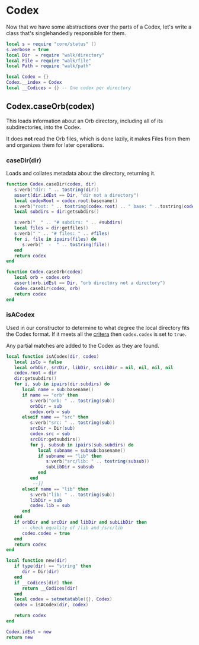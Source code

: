 # Codex

Now that we have some abstractions over the parts of a Codex,
let's write a class that's singlehandedly responsible for them.

```lua
local s = require "core/status" ()
s.verbose = true
local Dir  = require "walk/directory"
local File = require "walk/file"
local Path = require "walk/path"
```
```lua
local Codex = {}
Codex.__index = Codex
local __Codices = {} -- One codex per directory
```
## Codex.caseOrb(codex)

  This loads information about an Orb directory, including all of its
subdirectories, into the Codex.


It does **not** read the Orb files, which is done lazily, it makes Files
from them and organizes them for later operations.


### caseDir(dir)

Loads and collates metadata about the directory, returning it.

```lua
function Codex.caseDir(codex, dir)
   s:verb("dir: " .. tostring(dir))
   assert(dir.idEst == Dir, "dir not a directory")
   local codexRoot = codex.root:basename()
   s:verb("root: " .. tostring(codex.root) .. " base: " ..tostring(codexRoot))
   local subdirs = dir:getsubdirs()

   s:verb("  " .. "# subdirs: " .. #subdirs)
   local files = dir:getfiles()
   s:verb(" " .. "# files: " .. #files)
   for i, file in ipairs(files) do
      s:verb("  -  " .. tostring(file))
   end
   return codex
end
```
```lua
function Codex.caseOrb(codex)
   local orb = codex.orb
   assert(orb.idEst == Dir, "orb directory not a directory")
   Codex.caseDir(codex, orb)
   return codex
end
```
### isACodex

  Used in our constructor to determine to what degree the local
directory fits the Codex format.  If it meets all the [critera](httk://)
then ``codex.codex`` is set to ``true``.


Any partial matches are added to the Codex as they are found.

```lua
local function isACodex(dir, codex)
   local isCo = false
   local orbDir, srcDir, libDir, srcLibDir = nil, nil, nil, nil
   codex.root = dir
   dir:getsubdirs()
   for i, sub in ipairs(dir.subdirs) do
      local name = sub:basename()
      if name == "orb" then
         s:verb("orb: " .. tostring(sub))
         orbDir = sub
         codex.orb = sub
      elseif name == "src" then
         s:verb("src: " .. tostring(sub))
         srcDir = Dir(sub)
         codex.src = sub
         srcDir:getsubdirs()
         for j, subsub in ipairs(sub.subdirs) do
            local subname = subsub:basename()
            if subname == "lib" then
               s:verb("src/lib: " .. tostring(subsub))
               subLibDir = subsub
            end
         end
          --]]
      elseif name == "lib" then
         s:verb("lib: " .. tostring(sub))
         libDir = sub
         codex.lib = sub
      end
   end
   if orbDir and srcDir and libDir and subLibDir then
      -- check equality of /lib and /src/lib
      codex.codex = true
   end
   return codex
end
```
```lua
local function new(dir)
   if type(dir) == "string" then
      dir = Dir(dir)
   end
   if __Codices[dir] then
      return __Codices[dir]
   end
   local codex = setmetatable({}, Codex)
   codex = isACodex(dir, codex)

   return codex
end
```
```lua
Codex.idEst = new
return new
```
